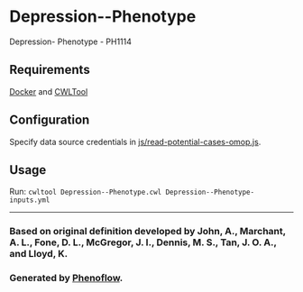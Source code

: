 # Depression--Phenotype

Depression- Phenotype - PH1114

## Requirements

[Docker](https://docs.docker.com/install/) and [CWLTool](https://github.com/common-workflow-language/cwltool#install)

## Configuration

Specify data source credentials in [js/read-potential-cases-omop.js](js/read-potential-cases-omop.js).

## Usage

Run: `cwltool Depression--Phenotype.cwl Depression--Phenotype-inputs.yml`

***

### Based on original definition developed by John, A., Marchant, A. L., Fone, D. L., McGregor, J. I., Dennis, M. S., Tan, J. O. A., and Lloyd, K.
### Generated by [Phenoflow](https://kclhi.org/phenoflow).
